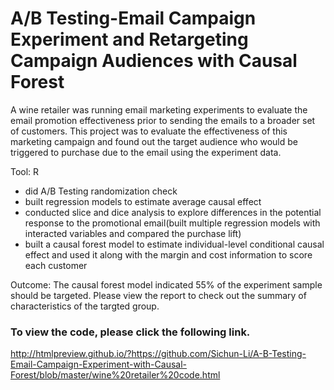 # A/B Testing-Email Campaign Experiment and Retargeting Campaign Audiences with Causal Forest
A wine retailer was running email marketing experiments to evaluate the email promotion effectiveness prior to sending the emails to a broader set of customers. 
This project was to evaluate the effectiveness of this marketing campaign and found out the target audience who would be triggered to purchase due to 
the email using the experiment data.  <br>

Tool: R  <br>

* did A/B Testing randomization check 
* built regression models to estimate average causal effect
* conducted slice and dice analysis to explore differences in the potential response to the promotional email(built multiple regression models with interacted variables and compared the purchase lift)
* built a causal forest model to estimate individual-level conditional causal effect and used it along with the margin and cost information to score each customer 

Outcome: The causal forest model indicated 55% of the experiment sample should be targeted. Please view the report to check out the summary of characteristics of the targted group. 

### To view the code, please click the following link. <br>
http://htmlpreview.github.io/?https://github.com/Sichun-Li/A-B-Testing-Email-Campaign-Experiment-with-Causal-Forest/blob/master/wine%20retailer%20code.html
 
